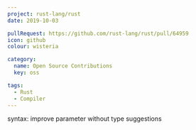 ```yaml
---
project: rust-lang/rust
date: 2019-10-03

pullRequest: https://github.com/rust-lang/rust/pull/64959
icon: github
colour: wisteria

category:
  name: Open Source Contributions
  key: oss

tags:
  - Rust
  - Compiler
---
```

syntax: improve parameter without type suggestions
